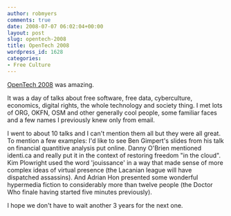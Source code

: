 ```yaml
---
author: robmyers
comments: true
date: 2008-07-07 06:02:04+00:00
layout: post
slug: opentech-2008
title: OpenTech 2008
wordpress_id: 1628
categories:
- Free Culture
---
```


[OpenTech 2008](http://www.ukuug.org/events/opentech2008/schedule/) was amazing.  
  
It was a day of talks about free software, free data, cyberculture, economics, digital rights, the whole technology and society thing. I met lots of ORG, OKFN, OSM and other generally cool people, some familiar faces and a few names I previously knew only from email.  
  
I went to about 10 talks and I can't mention them all but they were all great. To mention a few examples: I'd like to see Ben Gimpert's slides from his talk on financial quantitive analysis put online. Danny O'Brien mentioned identi.ca and really put it in the context of restoring freedom "in the cloud". Kim Plowright used the word 'jouissance' in a way that made sense of more complex ideas of virtual presence (the Lacanian league will have dispatched assassins). And Adrian Hon presented some wonderful hypermedia fiction to considerably more than twelve people (the Doctor Who finale having started five minutes previously).  
  
I hope we don't have to wait another 3 years for the next one.  


